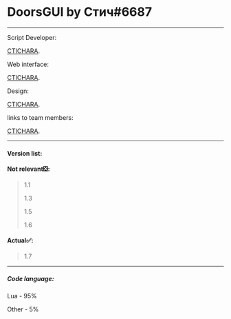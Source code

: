 # DoorsGUI by Стич#6687
___
Script Developer:

[CTICHARA](https://github.com/CTICHARA).




Web interface:

[CTICHARA](https://github.com/CTICHARA).




Design:

[CTICHARA](https://github.com/CTICHARA).




links to team members:

[CTICHARA](https://github.com/CTICHARA).
___
#### Version list:
#### Not relevant:negative_squared_cross_mark::
> 1.1
>
> 1.3
>
> 1.5
>
> 1.6
#### Actual:white_check_mark::

>1.7

___
##### Code language:

Lua - 95%

Other - 5%

